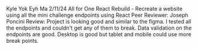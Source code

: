 Kyle Yok Eyh Ma
2/11/24
All for One React Rebuild - Recreate a website using all the mini challenge endpoints using React
Peer Reviewer: Joseph Poncini
Review: Project is looking good and similar to the figma. I tested all the endpoints and couldn't get any of them to break. Data validation on the endpoints are good. Desktop is good but tablet and mobile could use more break points.  



